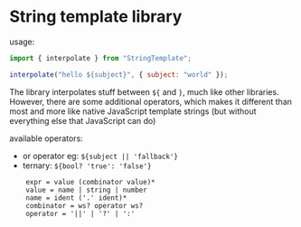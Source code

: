 # String template library

usage:

```js
import { interpolate } from "StringTemplate";

interpolate("hello ${subject}", { subject: "world" });
```

The library interpolates stuff between `${` and `}`, much like other libraries. However, there are some additional operators, which makes it different than most and more like native JavaScript template strings (but without everything else that JavaScript can do)

available operators:

-   or operator eg: `${subject || 'fallback'}`
-   ternary: `${bool? 'true': 'false'}`

```bnf
    expr = value (combinator value)*
    value = name | string | number
    name = ident ('.' ident)*
    combinator = ws? operator ws?
    operator = '||' | '?' | ':'
```
